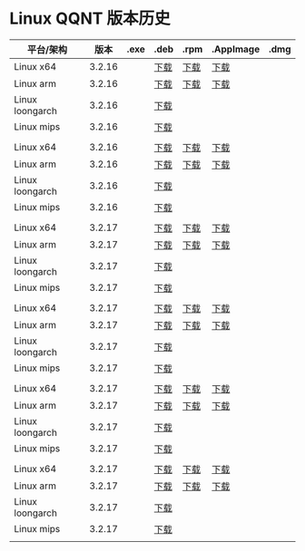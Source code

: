 # Linux QQNT 版本历史

| 平台/架构 | 版本 | .exe | .deb | .rpm | .AppImage | .dmg |
|---|---|---|---|---|---|---|
| Linux x64 | 3.2.16 |   | [下载](https://dldir1.qq.com/qqfile/qq/QQNT/Linux/QQ_3.2.16_250318_amd64_01.deb) | [下载](https://dldir1.qq.com/qqfile/qq/QQNT/Linux/QQ_3.2.16_250318_x86_64_01.rpm) | [下载](https://dldir1.qq.com/qqfile/qq/QQNT/Linux/QQ_3.2.16_250318_x86_64_01.AppImage) |   |
| Linux arm | 3.2.16 |   | [下载](https://dldir1.qq.com/qqfile/qq/QQNT/Linux/QQ_3.2.16_250318_arm64_01.deb) | [下载](https://dldir1.qq.com/qqfile/qq/QQNT/Linux/QQ_3.2.16_250318_aarch64_01.rpm) | [下载](https://dldir1.qq.com/qqfile/qq/QQNT/Linux/QQ_3.2.16_250318_arm64_01.AppImage) |   |
| Linux loongarch | 3.2.16 |   | [下载](https://dldir1.qq.com/qqfile/qq/QQNT/Linux/QQ_3.2.16_250318_loongarch64_01.deb) |   |   |   |
| Linux mips | 3.2.16 |   | [下载](https://dldir1.qq.com/qqfile/qq/QQNT/Linux/QQ_3.2.16_250318_mips64el_01.deb) |   |   |   |
|   |   |   |   |   |   |   |
| Linux x64 | 3.2.16 |   | [下载](https://dldir1.qq.com/qqfile/qq/QQNT/Linux/QQ_3.2.16_250401_amd64_01.deb) | [下载](https://dldir1.qq.com/qqfile/qq/QQNT/Linux/QQ_3.2.16_250401_x86_64_01.rpm) | [下载](https://dldir1.qq.com/qqfile/qq/QQNT/Linux/QQ_3.2.16_250401_x86_64_01.AppImage) |   |
| Linux arm | 3.2.16 |   | [下载](https://dldir1.qq.com/qqfile/qq/QQNT/Linux/QQ_3.2.16_250401_arm64_01.deb) | [下载](https://dldir1.qq.com/qqfile/qq/QQNT/Linux/QQ_3.2.16_250401_aarch64_01.rpm) | [下载](https://dldir1.qq.com/qqfile/qq/QQNT/Linux/QQ_3.2.16_250401_arm64_01.AppImage) |   |
| Linux loongarch | 3.2.16 |   | [下载](https://dldir1.qq.com/qqfile/qq/QQNT/Linux/QQ_3.2.16_250401_loongarch64_01.deb) |   |   |   |
| Linux mips | 3.2.16 |   | [下载](https://dldir1.qq.com/qqfile/qq/QQNT/Linux/QQ_3.2.16_250401_mips64el_01.deb) |   |   |   |
|   |   |   |   |   |   |   |
| Linux x64 | 3.2.17 |   | [下载](https://dldir1.qq.com/qqfile/qq/QQNT/Linux/QQ_3.2.17_250423_amd64_01.deb) | [下载](https://dldir1.qq.com/qqfile/qq/QQNT/Linux/QQ_3.2.17_250423_x86_64_01.rpm) | [下载](https://dldir1.qq.com/qqfile/qq/QQNT/Linux/QQ_3.2.17_250423_x86_64_01.AppImage) |   |
| Linux arm | 3.2.17 |   | [下载](https://dldir1.qq.com/qqfile/qq/QQNT/Linux/QQ_3.2.17_250423_arm64_01.deb) | [下载](https://dldir1.qq.com/qqfile/qq/QQNT/Linux/QQ_3.2.17_250423_aarch64_01.rpm) | [下载](https://dldir1.qq.com/qqfile/qq/QQNT/Linux/QQ_3.2.17_250423_arm64_01.AppImage) |   |
| Linux loongarch | 3.2.17 |   | [下载](https://dldir1.qq.com/qqfile/qq/QQNT/Linux/QQ_3.2.17_250423_loongarch64_01.deb) |   |   |   |
| Linux mips | 3.2.17 |   | [下载](https://dldir1.qq.com/qqfile/qq/QQNT/Linux/QQ_3.2.17_250423_mips64el_01.deb) |   |   |   |
|   |   |   |   |   |   |   |
| Linux x64 | 3.2.17 |   | [下载](https://dldir1.qq.com/qqfile/qq/QQNT/Linux/QQ_3.2.17_250429_amd64_01.deb) | [下载](https://dldir1.qq.com/qqfile/qq/QQNT/Linux/QQ_3.2.17_250429_x86_64_01.rpm) | [下载](https://dldir1.qq.com/qqfile/qq/QQNT/Linux/QQ_3.2.17_250429_x86_64_01.AppImage) |   |
| Linux arm | 3.2.17 |   | [下载](https://dldir1.qq.com/qqfile/qq/QQNT/Linux/QQ_3.2.17_250429_arm64_01.deb) | [下载](https://dldir1.qq.com/qqfile/qq/QQNT/Linux/QQ_3.2.17_250429_aarch64_01.rpm) | [下载](https://dldir1.qq.com/qqfile/qq/QQNT/Linux/QQ_3.2.17_250429_arm64_01.AppImage) |   |
| Linux loongarch | 3.2.17 |   | [下载](https://dldir1.qq.com/qqfile/qq/QQNT/Linux/QQ_3.2.17_250429_loongarch64_01.deb) |   |   |   |
| Linux mips | 3.2.17 |   | [下载](https://dldir1.qq.com/qqfile/qq/QQNT/Linux/QQ_3.2.17_250429_mips64el_01.deb) |   |   |   |
|   |   |   |   |   |   |   |
| Linux x64 | 3.2.17 |   | [下载](https://dldir1.qq.com/qqfile/qq/QQNT/Linux/QQ_3.2.17_250519_amd64_01.deb) | [下载](https://dldir1.qq.com/qqfile/qq/QQNT/Linux/QQ_3.2.17_250519_x86_64_01.rpm) | [下载](https://dldir1.qq.com/qqfile/qq/QQNT/Linux/QQ_3.2.17_250519_x86_64_01.AppImage) |   |
| Linux arm | 3.2.17 |   | [下载](https://dldir1.qq.com/qqfile/qq/QQNT/Linux/QQ_3.2.17_250519_arm64_01.deb) | [下载](https://dldir1.qq.com/qqfile/qq/QQNT/Linux/QQ_3.2.17_250519_aarch64_01.rpm) | [下载](https://dldir1.qq.com/qqfile/qq/QQNT/Linux/QQ_3.2.17_250519_arm64_01.AppImage) |   |
| Linux loongarch | 3.2.17 |   | [下载](https://dldir1.qq.com/qqfile/qq/QQNT/Linux/QQ_3.2.17_250519_loongarch64_01.deb) |   |   |   |
| Linux mips | 3.2.17 |   | [下载](https://dldir1.qq.com/qqfile/qq/QQNT/Linux/QQ_3.2.17_250519_mips64el_01.deb) |   |   |   |
|   |   |   |   |   |   |   |
| Linux x64 | 3.2.17 |   | [下载](https://dldir1.qq.com/qqfile/qq/QQNT/Linux/QQ_3.2.17_250521_amd64_01.deb) | [下载](https://dldir1.qq.com/qqfile/qq/QQNT/Linux/QQ_3.2.17_250521_x86_64_01.rpm) | [下载](https://dldir1.qq.com/qqfile/qq/QQNT/Linux/QQ_3.2.17_250521_x86_64_01.AppImage) |   |
| Linux arm | 3.2.17 |   | [下载](https://dldir1.qq.com/qqfile/qq/QQNT/Linux/QQ_3.2.17_250521_arm64_01.deb) | [下载](https://dldir1.qq.com/qqfile/qq/QQNT/Linux/QQ_3.2.17_250521_aarch64_01.rpm) | [下载](https://dldir1.qq.com/qqfile/qq/QQNT/Linux/QQ_3.2.17_250521_arm64_01.AppImage) |   |
| Linux loongarch | 3.2.17 |   | [下载](https://dldir1.qq.com/qqfile/qq/QQNT/Linux/QQ_3.2.17_250521_loongarch64_01.deb) |   |   |   |
| Linux mips | 3.2.17 |   | [下载](https://dldir1.qq.com/qqfile/qq/QQNT/Linux/QQ_3.2.17_250521_mips64el_01.deb) |   |   |   |
|   |   |   |   |   |   |   |
